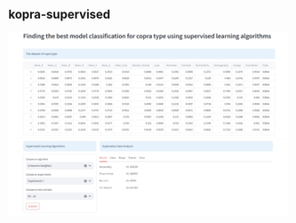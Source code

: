 ## kopra-supervised

![image](https://github.com/kusin/kopra-supervised/blob/main/img/hasil1.png)
![image](https://github.com/kusin/kopra-supervised/blob/main/img/hasil2.png)
